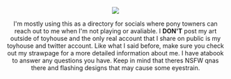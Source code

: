 <p align="center">
  <img src="https://i.postimg.cc/jSqn7j9J/drink46.gif"/>
</p>
<p align="center">
I'm mostly using this as a directory for socials where pony towners can reach out to me when I'm not playing or avaliable. I <b>DON'T</b> post my art outside of toyhouse and the only real account that I share on public is my toyhouse and twitter account. Like what I said before, make sure you check out my strawpage for a more detailed information about me. I have atabook to answer any questions you have. Keep in mind that theres NSFW qnas there and flashing designs that may cause some eyestrain.
</p>
